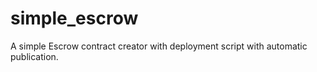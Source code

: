 # simple_escrow
A simple Escrow contract creator with deployment script with automatic publication.
